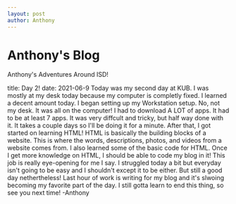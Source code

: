 ```yaml
---
layout: post
author: Anthony
---
```


# Anthony's Blog
Anthony's Adventures Around ISD!


title: Day 2!
date: 2021-06-9
 Today was my second day at KUB. I was mostly at my desk today because my computer is completly fixed. I learned a decent amount today. I began setting up my Workstation setup. No, not my desk. It was all on the computer! I had to download A LOT of apps. It had to be at least 7 apps. It was very diffcult and tricky, but half way done with it. It takes a couple days so I'll be doing it for a minute. After that, I got started on learning HTML! HTML is basically the building blocks of a website. This is where the words, descriptions, photos, and videos from a website comes from. I also learned some of the basic code for HTML. Once I get more knowledge on HTML, I should be able to code my blog in it! This job is really eye-opening for me I say. I struggled today a bit but everyday isn't going to be easy and I shouldn't except it to be either. But still a good day nethertheless! Last hour of work is writing for my blog and it's slwoing becoming my favorite part of the day. I still gotta learn to end this thing, so see you next time! -Anthony
